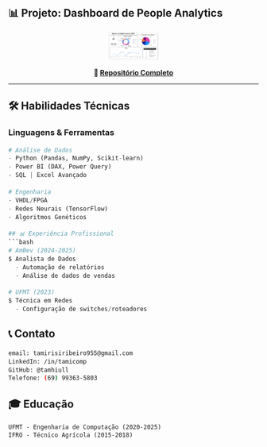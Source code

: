 
## 📊 Projeto: Dashboard de People Analytics  

<div align="center">
  <a href="https://github.com/tamhiull/rh-analytics-dashboard">
    <img src="https://github.com/tamhiull/IndicadoresRH/blob/main/Dash.PNG" alt="Dashboard RH" width="100">
  </a>
  <p><strong>🔗 <a href="https://github.com/tamhiull/rh-analytics-dashboard">Repositório Completo</a></strong></p>
</div>

---

## 🛠️ Habilidades Técnicas  

### Linguagens & Ferramentas  
```python
# Análise de Dados
- Python (Pandas, NumPy, Scikit-learn)
- Power BI (DAX, Power Query)
- SQL | Excel Avançado

# Engenharia
- VHDL/FPGA
- Redes Neurais (TensorFlow)
- Algoritmos Genéticos

## 📊 Experiência Profissional
```bash
# AmBev (2024-2025)
$ Analista de Dados
  - Automação de relatórios
  - Análise de dados de vendas

# UFMT (2023)
$ Técnica em Redes
  - Configuração de switches/roteadores
```

## 📞 Contato
```bash
email: tamirisiribeiro955@gmail.com
LinkedIn: /in/tamicomp
GitHub: @tamhiull
Telefone: (69) 99363-5803
```

## 🎓 Educação
```text
UFMT - Engenharia de Computação (2020-2025)
IFRO - Técnico Agrícola (2015-2018)
```

